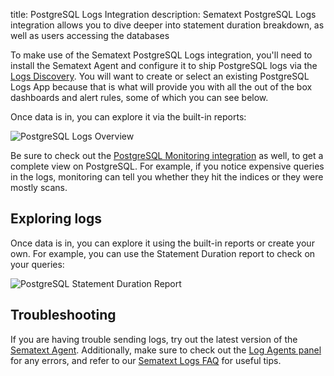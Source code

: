 title: PostgreSQL Logs Integration
description: Sematext PostgreSQL Logs integration allows you to dive deeper into statement duration breakdown, as well as users accessing the databases

To make use of the Sematext PostgreSQL Logs integration, you'll need to install the Sematext Agent and configure it to ship PostgreSQL logs via the [Logs Discovery](https://sematext.com/docs/logs/discovery/intro/). You will want to create or select an existing PostgreSQL Logs App because that is what will provide you with all the out of the box dashboards and alert rules, some of which you can see below.

Once data is in, you can explore it via the built-in reports: 

<img
  class="content-modal-image"
  alt="PostgreSQL Logs Overview"
  src="../../images/agents/postgresql_overview.png"
  title="PostgreSQL Logs Overview"
/>

Be sure to check out the [PostgreSQL Monitoring integration](./postgresql.md) as well, to get a complete view on PostgreSQL. For example, if you notice expensive queries in the logs, monitoring can tell you whether they hit the indices or they were mostly scans.

## Exploring logs

Once data is in, you can explore it using the built-in reports or create your own. For example, you can use the Statement Duration report to check on your queries:

<img
  class="content-modal-image"
  alt="PostgreSQL Statement Duration Report"
  src="../../images/agents/postgresql_statement.png"
  title="PostgreSQL Statement Duration Report"
/>

## Troubleshooting

If you are having trouble sending logs, try out the latest version of the [Sematext Agent](../agents/sematext-agent/installation/). Additionally, make sure to check out the [Log Agents panel](https://sematext.com/docs/fleet/#log-agents) for any errors, and refer to our [Sematext Logs FAQ](https://sematext.com/docs/logs/faq/) for useful tips.
